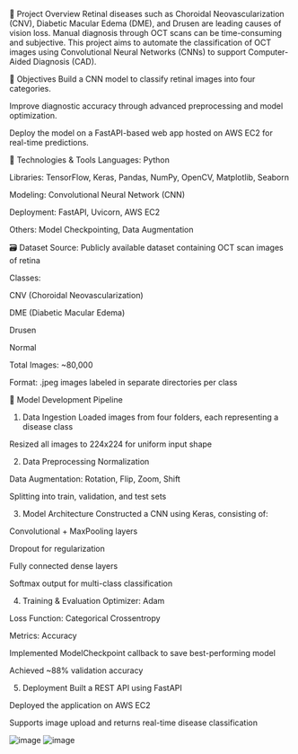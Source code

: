 📌 Project Overview
Retinal diseases such as Choroidal Neovascularization (CNV), Diabetic Macular Edema (DME), and Drusen are leading causes of vision loss. Manual diagnosis through OCT scans can be time-consuming and subjective. This project aims to automate the classification of OCT images using Convolutional Neural Networks (CNNs) to support Computer-Aided Diagnosis (CAD).

🎯 Objectives
Build a CNN model to classify retinal images into four categories.

Improve diagnostic accuracy through advanced preprocessing and model optimization.

Deploy the model on a FastAPI-based web app hosted on AWS EC2 for real-time predictions.

🧠 Technologies & Tools
Languages: Python

Libraries: TensorFlow, Keras, Pandas, NumPy, OpenCV, Matplotlib, Seaborn

Modeling: Convolutional Neural Network (CNN)

Deployment: FastAPI, Uvicorn, AWS EC2

Others: Model Checkpointing, Data Augmentation

🗃️ Dataset
Source: Publicly available dataset containing OCT scan images of retina

Classes:

CNV (Choroidal Neovascularization)

DME (Diabetic Macular Edema)

Drusen

Normal

Total Images: ~80,000

Format: .jpeg images labeled in separate directories per class

🧪 Model Development Pipeline
1. Data Ingestion
Loaded images from four folders, each representing a disease class

Resized all images to 224x224 for uniform input shape

2. Data Preprocessing
Normalization

Data Augmentation: Rotation, Flip, Zoom, Shift

Splitting into train, validation, and test sets

3. Model Architecture
Constructed a CNN using Keras, consisting of:

Convolutional + MaxPooling layers

Dropout for regularization

Fully connected dense layers

Softmax output for multi-class classification

4. Training & Evaluation
Optimizer: Adam

Loss Function: Categorical Crossentropy

Metrics: Accuracy

Implemented ModelCheckpoint callback to save best-performing model

Achieved ~88% validation accuracy

5. Deployment
Built a REST API using FastAPI

Deployed the application on AWS EC2

Supports image upload and returns real-time disease classification


![image](https://github.com/user-attachments/assets/000709d1-2a43-4a29-8452-1857997096bb)
![image](https://github.com/user-attachments/assets/7fbbb7d1-924c-4f02-a28d-d225957ae813)

